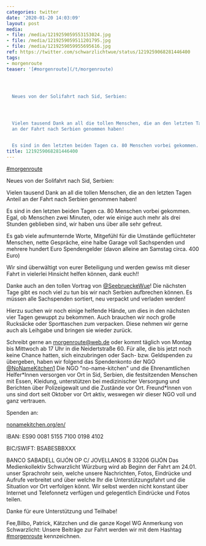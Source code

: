 ```yaml
---
categories: twitter
date: '2020-01-20 14:03:09'
layout: post
media:
- file: /media/1219259059553153024.jpg
- file: /media/1219259059511201795.jpg
- file: /media/1219259059955695616.jpg
ref: https://twitter.com/schwarzlichtwue/status/1219259068281446400
tags:
- morgenroute
teaser: '[#morgenroute](/t/morgenroute)




  Neues von der Solifahrt nach Sid, Serbien:




  Vielen tausend Dank an all die tollen Menschen, die an den letzten Tagen Anteil
  an der Fahrt nach Serbien genommen haben!


  Es sind in den letzten beiden Tagen ca. 80 Menschen vorbei gekommen. '
title: 1219259068281446400
---
```

[#morgenroute](/t/morgenroute)



Neues von der Solifahrt nach Sid, Serbien:



Vielen tausend Dank an all die tollen Menschen, die an den letzten Tagen Anteil an der Fahrt nach Serbien genommen haben!

Es sind in den letzten beiden Tagen ca. 80 Menschen vorbei gekommen. 
Egal, ob Menschen zwei Minuten, oder wie einige auch mehr als drei Stunden geblieben sind, wir haben uns über alle sehr gefreut.

Es gab viele aufmunternde Worte, Mitgefühl für die Umstände geflüchteter Menschen, nette Gespräche, eine halbe Garage voll Sachspenden und 
  mehrere hundert Euro Spendengelder (davon alleine am Samstag circa. 400 Euro) 

Wir sind überwältigt von eurer Beteiligung und werden gewiss mit dieser Fahrt in vielerlei Hinsicht helfen können, dank euch!!

Danke auch an den tollen Vortrag von [@SeebrueckeWue](https://twitter.com/SeebrueckeWue)!
Die nächsten Tage gibt es noch viel zu tun bis wir nach Serbien aufbrechen können. Es müssen alle Sachspenden sortiert, neu verpackt und verladen werden!

Hierzu suchen wir noch einige helfende Hände, um dies in den nächsten vier Tagen gewuppt zu bekommen.
Auch brauchen wir noch große Rucksäcke oder Sporttaschen zum verpacken. Diese nehmen wir gerne auch als Leihgabe und bringen sie wieder zurück.

Schreibt gerne an morgenroute@web.de oder kommt täglich von Montag bis Mittwoch ab 17 Uhr in die Neidertstraße 60.
Für alle, die bis jetzt noch keine Chance hatten, sich einzubringen oder Sach- bzw. Geldspenden zu übergeben, haben wir folgend das Spendenkonto der NGO [@NoNameKitchen1](https://twitter.com/NoNameKitchen1)
Die NGO "no-name-kitchen" und die Ehrenamtlichen Helfer\*Innen versorgen vor Ort in Sid, Serbien, die festsitzenden Menschen mit Essen, Kleidung, unterstützen bei medizinischer Versorgung und Berichten über Polizeigewalt und die Zustände vor Ort.
Freund\*Innen von uns sind dort seit Oktober vor Ort aktiv, weswegen wir dieser NGO voll und ganz vertrauen.



Spenden an:

[nonamekitchen.org/en/](https://www.nonamekitchen.org/en/)

IBAN: ES90 0081 5155 7100 0198 4102

BIC/SWIFT: BSABESBBXXX

BANCO SABADELL GIJÓN OP C/ JOVELLANOS 8 33206 GIJÓN
Das Medienkollektiv Schwarzlicht Würzburg wird ab Beginn der Fahrt am 24.01. unser Sprachrohr sein, welche unsere Nachrichten, Fotos, Eindrücke und Aufrufe verbreitet und über welche Ihr die Unterstützungsfahrt und die Situation vor Ort verfolgen könnt.
Wir selbst werden nicht konstant über Internet und Telefonnetz verfügen und gelegentlich Eindrücke und Fotos teilen.

Danke für eure  Unterstützung und Teilhabe!

Fee,Bilbo, Patrick, Kätzchen und die ganze Kogel WG
Anmerkung von Schwarzlicht: Unsere Beiträge zur Fahrt werden wir mit dem Hashtag [#morgenroute](/t/morgenroute) kennzeichnen.